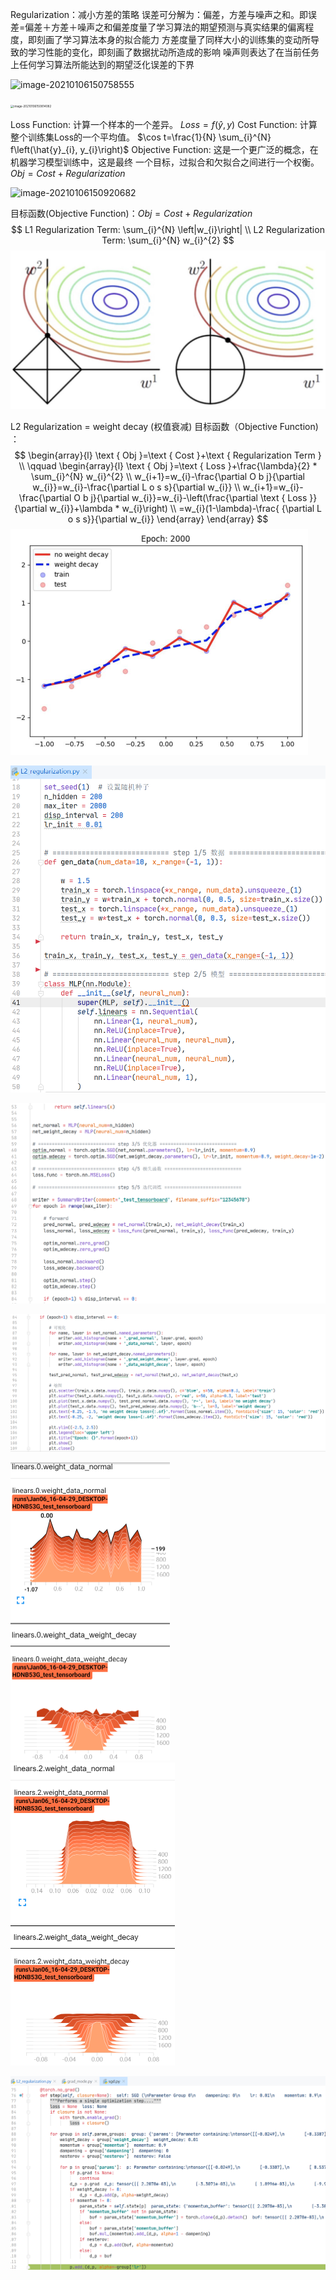 Regularization：减小方差的策略
误差可分解为：偏差，方差与噪声之和。即误差=偏差＋方差＋噪声之和偏差度量了学习算法的期望预测与真实结果的偏离程度，即刻画了学习算法本身的拟合能力
方差度量了同样大小的训练集的变动所导致的学习性能的变化，即刻画了数据扰动所造成的影响
噪声则表达了在当前任务上任何学习算法所能达到的期望泛化误差的下界

![image-20210106150758555](C:%5CUsers%5C86182%5CAppData%5CRoaming%5CTypora%5Ctypora-user-images%5Cimage-20210106150758555.png)

<img src="C:%5CUsers%5C86182%5CAppData%5CRoaming%5CTypora%5Ctypora-user-images%5Cimage-20210106150814082.png" alt="image-20210106150814082" style="zoom:33%;" />

Loss Function: 计算一个样本的一个差异。 $Loss=f(\hat{y}, y)$
Cost Function: 计算整个训练集Loss的一个平均值。 $\cos t=\frac{1}{N} \sum_{i}^{N} f\left(\hat{y}_{i}, y_{i}\right)$
Objective Function: 这是一个更广泛的概念，在机器学习模型训练中，这是最终
一个目标，过拟合和欠拟合之间进行一个权衡。 $Obj=Cost + Regularization$

![image-20210106150920682](C:%5CUsers%5C86182%5CAppData%5CRoaming%5CTypora%5Ctypora-user-images%5Cimage-20210106150920682.png)

目标函数(Objective Function)：$Obj=Cost + Regularization$
$$
L1  Regularization  Term: \sum_{i}^{N} \left|w_{i}\right|
\\
L2  Regularization  Term: \sum_{i}^{N} w_{i}^{2}
$$
<img src="Regularization%EF%BC%9A%E5%87%8F%E5%B0%8F%E6%96%B9%E5%B7%AE%E7%9A%84%E7%AD%96%E7%95%A5.assets/image-20210106151050549.png" alt="image-20210106151050549" style="zoom: 50%;" />

L2 Regularization = weight decay (权值衰减)
目标函数（Objective Function) ：
$$
\begin{array}{l}
\text { Obj }=\text { Cost }+\text { Regularization Term } \\
\qquad \begin{array}{l}
\text { Obj }=\text { Loss }+\frac{\lambda}{2} * \sum_{i}^{N} w_{i}^{2} \\
w_{i+1}=w_{i}-\frac{\partial O b j}{\partial w_{i}}=w_{i}-\frac{\partial L o s s}{\partial w_{i}} \\
w_{i+1}=w_{i}-\frac{\partial O b j}{\partial w_{i}}=w_{i}-\left(\frac{\partial \text { Loss }}{\partial w_{i}}+\lambda * w_{i}\right) \\
=w_{i}(1-\lambda)-\frac{ {\partial L o s s}}{\partial w_{i}}
\end{array}
\end{array}
$$
<img src="Regularization%EF%BC%9A%E5%87%8F%E5%B0%8F%E6%96%B9%E5%B7%AE%E7%9A%84%E7%AD%96%E7%95%A5.assets/image-20210106151102539.png" alt="image-20210106151102539" style="zoom:50%;" />

<img src="Regularization%EF%BC%9A%E5%87%8F%E5%B0%8F%E6%96%B9%E5%B7%AE%E7%9A%84%E7%AD%96%E7%95%A5.assets/image-20210106154736536.png" alt="image-20210106154736536" style="zoom:67%;" />

![image-20210106154758232](Regularization%EF%BC%9A%E5%87%8F%E5%B0%8F%E6%96%B9%E5%B7%AE%E7%9A%84%E7%AD%96%E7%95%A5.assets/image-20210106154758232.png)

![image-20210106154834112](Regularization%EF%BC%9A%E5%87%8F%E5%B0%8F%E6%96%B9%E5%B7%AE%E7%9A%84%E7%AD%96%E7%95%A5.assets/image-20210106154834112.png)

<img src="Regularization%EF%BC%9A%E5%87%8F%E5%B0%8F%E6%96%B9%E5%B7%AE%E7%9A%84%E7%AD%96%E7%95%A5.assets/image-20210106160509035.png" alt="image-20210106160509035" style="zoom: 50%;" />

<img src="Regularization%EF%BC%9A%E5%87%8F%E5%B0%8F%E6%96%B9%E5%B7%AE%E7%9A%84%E7%AD%96%E7%95%A5.assets/image-20210106160612987.png" alt="image-20210106160612987" style="zoom:50%;" />

![image-20210106161550195](Regularization%EF%BC%9A%E5%87%8F%E5%B0%8F%E6%96%B9%E5%B7%AE%E7%9A%84%E7%AD%96%E7%95%A5.assets/image-20210106161550195.png)